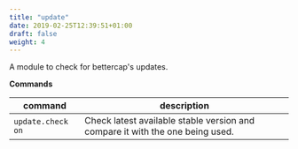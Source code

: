 ```yaml
---
title: "update"
date: 2019-02-25T12:39:51+01:00
draft: false
weight: 4
---
```


A module to check for bettercap's updates.

**Commands**

| command | description |
|---------|-------------|
| `update.check on` | Check latest available stable version and compare it with the one being used. |
